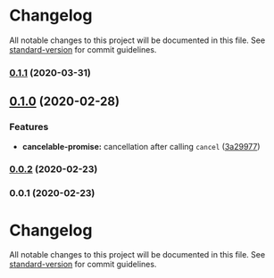 # Changelog

All notable changes to this project will be documented in this file. See [standard-version](https://github.com/conventional-changelog/standard-version) for commit guidelines.

### [0.1.1](https://github.com/Krivega/cancelable-promise/compare/v0.1.0...v0.1.1) (2020-03-31)

## [0.1.0](https://github.com/Krivega/cancelable-promise/compare/v0.0.2...v0.1.0) (2020-02-28)

### Features

- **cancelable-promise:** cancellation after calling `cancel` ([3a29977](https://github.com/Krivega/cancelable-promise/commit/3a29977b7a27a243e505ff73c12d7eb2cc1a4377))

### [0.0.2](https://github.com/Krivega/cancelable-promise/compare/v0.0.1...v0.0.2) (2020-02-23)

### 0.0.1 (2020-02-23)

# Changelog

All notable changes to this project will be documented in this file. See [standard-version](https://github.com/conventional-changelog/standard-version) for commit guidelines.
